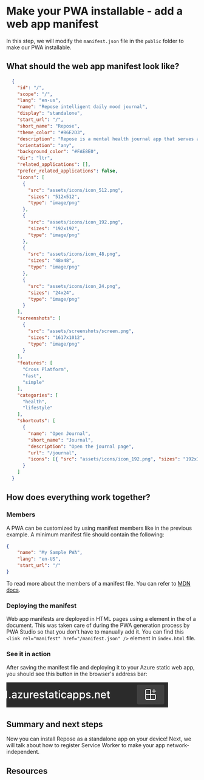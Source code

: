 # Make your PWA installable - add a web app manifest

In this step, we will modify the `manifest.json` file in the `public` folder to make our PWA installable.

## What should the web app manifest look like?

```json
  {
    "id": "/",
    "scope": "/",
    "lang": "en-us",
    "name": "Repose intelligent daily mood journal",
    "display": "standalone",
    "start_url": "/",
    "short_name": "Repose",
    "theme_color": "#B6E2D3",
    "description": "Repose is a mental health journal app that serves as your personal mood tracking companion and helps you organize and reflect upon your daily thoughts.",
    "orientation": "any",
    "background_color": "#FAE8E0",
    "dir": "ltr",
    "related_applications": [],
    "prefer_related_applications": false,
    "icons": [
      {
        "src": "assets/icons/icon_512.png",
        "sizes": "512x512",
        "type": "image/png"
      },
      {
        "src": "assets/icons/icon_192.png",
        "sizes": "192x192",
        "type": "image/png"
      },
      {
        "src": "assets/icons/icon_48.png",
        "sizes": "48x48",
        "type": "image/png"
      },
      {
        "src": "assets/icons/icon_24.png",
        "sizes": "24x24",
        "type": "image/png"
      }
    ],
    "screenshots": [
      {
        "src": "assets/screenshots/screen.png",
        "sizes": "1617x1012",
        "type": "image/png"
      }
    ],
    "features": [
      "Cross Platform",
      "fast",
      "simple"
    ],
    "categories": [
      "health",
      "lifestyle"
    ],
    "shortcuts": [
      {
        "name": "Open Journal",
        "short_name": "Journal",
        "description": "Open the journal page",
        "url": "/journal",
        "icons": [{ "src": "assets/icons/icon_192.png", "sizes": "192x192" }]
      }
    ]
  }
```

## How does everything work together?

### Members

A PWA can be customized by using manifest members like in the previous example. A minimum manifest file should contain the following:

```json
{
    "name": "My Sample PWA",
    "lang": "en-US",
    "start_url": "/"
}
```

To read more about the members of a manifest file. You can refer to [MDN docs](https://developer.mozilla.org/docs/Web/Manifest#members).

### Deploying the manifest

Web app manifests are deployed in HTML pages using a <link> element in the <head> of a document. This was taken care of during the PWA generation process by PWA Studio so that you don't have to manually add it. You can find this `<link rel="manifest" href="/manifest.json" />` element in `index.html` file.

### See it in action

After saving the manifest file and deploying it to your Azure static web app, you should see this button in the browser's address bar:

![Install Repose PWA](./images/install.png)

## Summary and next steps

Now you can install Repose as a standalone app on your device! Next, we will talk about how to register Service Worker to make your app network-independent.

## Resources

